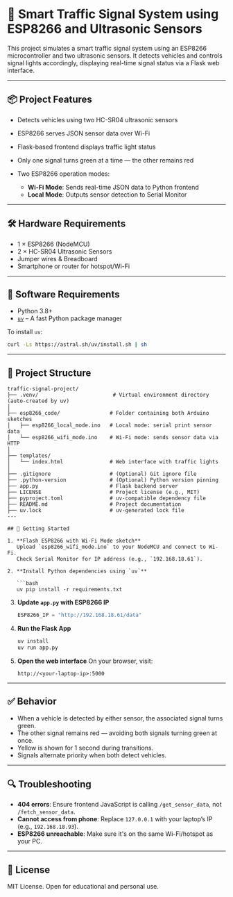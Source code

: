 # 🚦 Smart Traffic Signal System using ESP8266 and Ultrasonic Sensors

This project simulates a smart traffic signal system using an ESP8266 microcontroller and two ultrasonic sensors. It detects vehicles and controls signal lights accordingly, displaying real-time signal status via a Flask web interface.

---

## 📦 Project Features

* Detects vehicles using two HC-SR04 ultrasonic sensors
* ESP8266 serves JSON sensor data over Wi-Fi
* Flask-based frontend displays traffic light status
* Only one signal turns green at a time — the other remains red
* Two ESP8266 operation modes:

  * **Wi-Fi Mode**: Sends real-time JSON data to Python frontend
  * **Local Mode**: Outputs sensor detection to Serial Monitor

---

## 🛠 Hardware Requirements

* 1 × ESP8266 (NodeMCU)
* 2 × HC-SR04 Ultrasonic Sensors
* Jumper wires & Breadboard
* Smartphone or router for hotspot/Wi-Fi

---

## 🧰 Software Requirements

* Python 3.8+
* [`uv`](https://github.com/astral-sh/uv) – A fast Python package manager

To install `uv`:

```bash
curl -Ls https://astral.sh/uv/install.sh | sh
```

---

## 📁 Project Structure

```
traffic-signal-project/
├── .venv/                        # Virtual environment directory (auto-created by uv)
│
├── esp8266_code/                # Folder containing both Arduino sketches
│   ├── esp8266_local_mode.ino   # Local mode: serial print sensor data
│   └── esp8266_wifi_mode.ino    # Wi-Fi mode: sends sensor data via HTTP
│
├── templates/
│   └── index.html               # Web interface with traffic lights
│
├── .gitignore                   # (Optional) Git ignore file
├── .python-version              # (Optional) Python version pinning
├── app.py                       # Flask backend server
├── LICENSE                      # Project license (e.g., MIT)
├── pyproject.toml               # uv-compatible dependency file
├── README.md                    # Project documentation
├── uv.lock                      # uv-generated lock file
---

## 🚀 Getting Started

1. **Flash ESP8266 with Wi-Fi Mode sketch**
   Upload `esp8266_wifi_mode.ino` to your NodeMCU and connect to Wi-Fi.
   Check Serial Monitor for IP address (e.g., `192.168.18.61`).

2. **Install Python dependencies using `uv`**

   ```bash
   uv pip install -r requirements.txt
   ```

3. **Update `app.py` with ESP8266 IP**

   ```python
   ESP8266_IP = "http://192.168.18.61/data"
   ```

4. **Run the Flask App**

   ```bash
   uv install
   uv run app.py
   ```

5. **Open the web interface**
   On your browser, visit:

   ```
   http://<your-laptop-ip>:5000
   ```

---

## ✅ Behavior

* When a vehicle is detected by either sensor, the associated signal turns green.
* The other signal remains red — avoiding both signals turning green at once.
* Yellow is shown for 1 second during transitions.
* Signals alternate priority when both detect vehicles.

---

## 🔍 Troubleshooting

* **404 errors**: Ensure frontend JavaScript is calling `/get_sensor_data`, not `/fetch_sensor_data`.
* **Cannot access from phone**: Replace `127.0.0.1` with your laptop’s IP (e.g., `192.168.18.93`).
* **ESP8266 unreachable**: Make sure it's on the same Wi-Fi/hotspot as your PC.

---

## 📜 License

MIT License. Open for educational and personal use.

